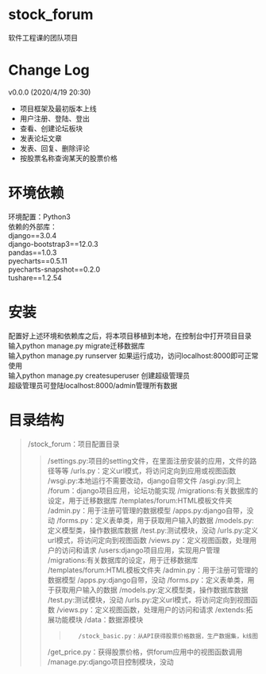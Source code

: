 # stock_forum
软件工程课的团队项目

# Change Log
v0.0.0 (2020/4/19 20:30)  
* 项目框架及最初版本上线
* 用户注册、登陆、登出
* 查看、创建论坛板块
* 发表论坛文章
* 发表、回复、删除评论
* 按股票名称查询某天的股票价格

# 环境依赖
环境配置：Python3  
依赖的外部库：  
django==3.0.4  
django-bootstrap3==12.0.3  
pandas==1.0.3  
pyecharts==0.5.11  
pyecharts-snapshot==0.2.0  
tushare==1.2.54  

# 安装
配置好上述环境和依赖库之后，将本项目移植到本地，在控制台中打开项目目录  
输入python manage.py migrate迁移数据库  
输入python manage.py runserver 如果运行成功，访问localhost:8000即可正常使用  
输入python manage.py createsuperuser 创建超级管理员  
超级管理员可登陆localhost:8000/admin管理所有数据  

# 目录结构
> /stock_forum：项目配置目录
>>    /settings.py:项目的setting文件，在里面注册安装的应用，文件的路径等等
>>    /urls.py：定义url模式，将访问定向到应用或视图函数
>>    /wsgi.py:本地运行不需要改动，django自带文件
>>    /asgi.py:同上
>/forum：django项目应用，论坛功能实现
>>    /migrations:有关数据库的设定，用于迁移数据库
>>    /templates/forum:HTML模板文件夹
>>    /admin.py：用于注册可管理的数据模型
>>    /apps.py:django自带，没动
>>    /forms.py：定义表单类，用于获取用户输入的数据
>>    /models.py:定义模型类，操作数据库数据
>>    /test.py:测试模块，没动
>>    /urls.py:定义url模式，将访问定向到视图函数
>>    /views.py：定义视图函数，处理用户的访问和请求
>/users:django项目应用，实现用户管理
>>    /migrations:有关数据库的设定，用于迁移数据库
>>    /templates/forum:HTML模板文件夹
>>    /admin.py：用于注册可管理的数据模型
>>    /apps.py:django自带，没动
>>    /forms.py：定义表单类，用于获取用户输入的数据
>>    /models.py:定义模型类，操作数据库数据
>>    /test.py:测试模块，没动
>>    /urls.py:定义url模式，将访问定向到视图函数
>>    /views.py：定义视图函数，处理用户的访问和请求
>/extends:拓展功能模块
>>    /data：数据源模块
>>>        /stock_basic.py：从API获得股票价格数据，生产数据集，k线图
>>    /get_price.py：获得股票价格，供forum应用中的视图函数调用
>/manage.py:django项目控制模块，没动

